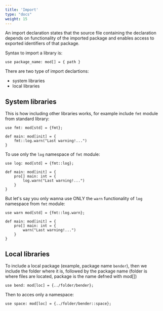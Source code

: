 ```yaml
---
title: 'Import'
type: "docs"
weight: 15
---
```


An import declaration states that the source file containing the declaration depends on functionality of the imported package and enables access to exported identifiers of that package.

Syntax to import a library is:
```
use package_name: mod[] = { path }
```

There are two type of import declartions:
- system libraries
- local libraries

## System libraries
This is how including other libraries works, for example include `fmt` module from standard library:
```
use fmt: mod[std] = {fmt};

def main: mod[init] = {
    fmt::log.warn("Last warning!...")
}
```
To use only the `log` namespace of `fmt` module:
```
use log: mod[std] = {fmt::log};

def main: mod[init] = {
    pro[] main: int = {
        log.warn("Last warning!...")
    }
}
```
But let's say you only wanna use ONLY the `warn` functionality of `log` namespace from `fmt` module:
```
use warn mod[std] = {fmt::log.warn};

def main: mod[init] = {
    pro[] main: int = {
        warn("Last warning!...")
    }
}
```
## Local libraries
To include a local package (example, package name `bender`), then we include the folder where it is, followed by the package name (folder is where files are located, package is the name defned with mod[])

```
use bend: mod[loc] = {../folder/bender};
```
Then to acces only a namespace:
```
use space: mod[loc] = {../folder/bender::space};
```
